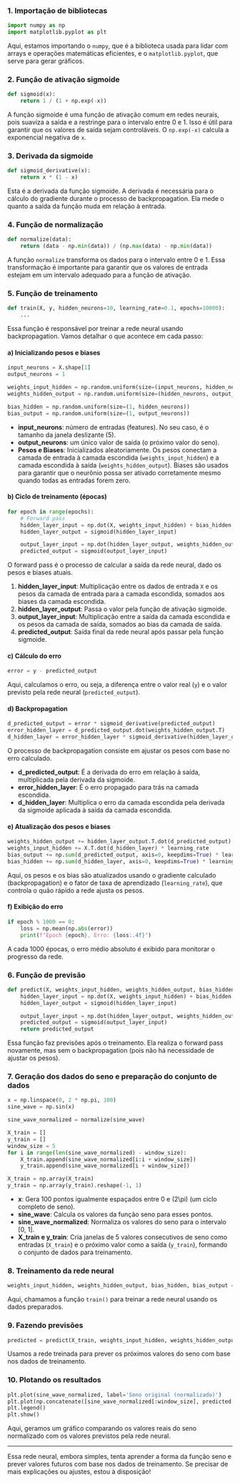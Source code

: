### 1. **Importação de bibliotecas**
```python
import numpy as np
import matplotlib.pyplot as plt
```
Aqui, estamos importando o `numpy`, que é a biblioteca usada para lidar com arrays e operações matemáticas eficientes, e o `matplotlib.pyplot`, que serve para gerar gráficos.

### 2. **Função de ativação sigmoide**
```python
def sigmoid(x):
    return 1 / (1 + np.exp(-x))
```
A função sigmoide é uma função de ativação comum em redes neurais, pois suaviza a saída e a restringe para o intervalo entre 0 e 1. Isso é útil para garantir que os valores de saída sejam controláveis. O `np.exp(-x)` calcula a exponencial negativa de `x`.

### 3. **Derivada da sigmoide**
```python
def sigmoid_derivative(x):
    return x * (1 - x)
```
Esta é a derivada da função sigmoide. A derivada é necessária para o cálculo do gradiente durante o processo de backpropagation. Ela mede o quanto a saída da função muda em relação à entrada.

### 4. **Função de normalização**
```python
def normalize(data):
    return (data - np.min(data)) / (np.max(data) - np.min(data))
```
A função `normalize` transforma os dados para o intervalo entre 0 e 1. Essa transformação é importante para garantir que os valores de entrada estejam em um intervalo adequado para a função de ativação.

### 5. **Função de treinamento**
```python
def train(X, y, hidden_neurons=10, learning_rate=0.1, epochs=10000):
    ...
```
Essa função é responsável por treinar a rede neural usando backpropagation. Vamos detalhar o que acontece em cada passo:

#### a) **Inicializando pesos e biases**
```python
input_neurons = X.shape[1]
output_neurons = 1

weights_input_hidden = np.random.uniform(size=(input_neurons, hidden_neurons))
weights_hidden_output = np.random.uniform(size=(hidden_neurons, output_neurons))

bias_hidden = np.random.uniform(size=(1, hidden_neurons))
bias_output = np.random.uniform(size=(1, output_neurons))
```
- **input_neurons**: número de entradas (features). No seu caso, é o tamanho da janela deslizante (5).
- **output_neurons**: um único valor de saída (o próximo valor do seno).
- **Pesos e Biases**: Inicializados aleatoriamente. Os pesos conectam a camada de entrada à camada escondida (`weights_input_hidden`) e a camada escondida à saída (`weights_hidden_output`). Biases são usados para garantir que o neurônio possa ser ativado corretamente mesmo quando todas as entradas forem zero.

#### b) **Ciclo de treinamento (épocas)**
```python
for epoch in range(epochs):
    # Forward pass
    hidden_layer_input = np.dot(X, weights_input_hidden) + bias_hidden
    hidden_layer_output = sigmoid(hidden_layer_input)

    output_layer_input = np.dot(hidden_layer_output, weights_hidden_output) + bias_output
    predicted_output = sigmoid(output_layer_input)
```
O forward pass é o processo de calcular a saída da rede neural, dado os pesos e biases atuais.

1. **hidden_layer_input**: Multiplicação entre os dados de entrada `X` e os pesos da camada de entrada para a camada escondida, somados aos biases da camada escondida.
2. **hidden_layer_output**: Passa o valor pela função de ativação sigmoide.
3. **output_layer_input**: Multiplicação entre a saída da camada escondida e os pesos da camada de saída, somados ao bias da camada de saída.
4. **predicted_output**: Saída final da rede neural após passar pela função sigmoide.

#### c) **Cálculo do erro**
```python
error = y - predicted_output
```
Aqui, calculamos o erro, ou seja, a diferença entre o valor real (`y`) e o valor previsto pela rede neural (`predicted_output`).

#### d) **Backpropagation**
```python
d_predicted_output = error * sigmoid_derivative(predicted_output)
error_hidden_layer = d_predicted_output.dot(weights_hidden_output.T)
d_hidden_layer = error_hidden_layer * sigmoid_derivative(hidden_layer_output)
```
O processo de backpropagation consiste em ajustar os pesos com base no erro calculado.

- **d_predicted_output**: É a derivada do erro em relação à saída, multiplicada pela derivada da sigmoide.
- **error_hidden_layer**: É o erro propagado para trás na camada escondida.
- **d_hidden_layer**: Multiplica o erro da camada escondida pela derivada da sigmoide aplicada à saída da camada escondida.

#### e) **Atualização dos pesos e biases**
```python
weights_hidden_output += hidden_layer_output.T.dot(d_predicted_output) * learning_rate
weights_input_hidden += X.T.dot(d_hidden_layer) * learning_rate
bias_output += np.sum(d_predicted_output, axis=0, keepdims=True) * learning_rate
bias_hidden += np.sum(d_hidden_layer, axis=0, keepdims=True) * learning_rate
```
Aqui, os pesos e os bias são atualizados usando o gradiente calculado (backpropagation) e o fator de taxa de aprendizado (`learning_rate`), que controla o quão rápido a rede ajusta os pesos.

#### f) **Exibição do erro**
```python
if epoch % 1000 == 0:
    loss = np.mean(np.abs(error))
    print(f"Epoch {epoch}, Erro: {loss:.4f}")
```
A cada 1000 épocas, o erro médio absoluto é exibido para monitorar o progresso da rede.

### 6. **Função de previsão**
```python
def predict(X, weights_input_hidden, weights_hidden_output, bias_hidden, bias_output):
    hidden_layer_input = np.dot(X, weights_input_hidden) + bias_hidden
    hidden_layer_output = sigmoid(hidden_layer_input)

    output_layer_input = np.dot(hidden_layer_output, weights_hidden_output) + bias_output
    predicted_output = sigmoid(output_layer_input)
    return predicted_output
```
Essa função faz previsões após o treinamento. Ela realiza o forward pass novamente, mas sem o backpropagation (pois não há necessidade de ajustar os pesos).

### 7. **Geração dos dados do seno e preparação do conjunto de dados**
```python
x = np.linspace(0, 2 * np.pi, 100)
sine_wave = np.sin(x)

sine_wave_normalized = normalize(sine_wave)

X_train = []
y_train = []
window_size = 5
for i in range(len(sine_wave_normalized) - window_size):
    X_train.append(sine_wave_normalized[i:i + window_size])
    y_train.append(sine_wave_normalized[i + window_size])

X_train = np.array(X_train)
y_train = np.array(y_train).reshape(-1, 1)
```
- **x**: Gera 100 pontos igualmente espaçados entre 0 e \(2\pi\) (um ciclo completo de seno).
- **sine_wave**: Calcula os valores da função seno para esses pontos.
- **sine_wave_normalized**: Normaliza os valores do seno para o intervalo [0, 1].
- **X_train e y_train**: Cria janelas de 5 valores consecutivos de seno como entradas (`X_train`) e o próximo valor como a saída (`y_train`), formando o conjunto de dados para treinamento.

### 8. **Treinamento da rede neural**
```python
weights_input_hidden, weights_hidden_output, bias_hidden, bias_output = train(X_train, y_train)
```
Aqui, chamamos a função `train()` para treinar a rede neural usando os dados preparados.

### 9. **Fazendo previsões**
```python
predicted = predict(X_train, weights_input_hidden, weights_hidden_output, bias_hidden, bias_output)
```
Usamos a rede treinada para prever os próximos valores do seno com base nos dados de treinamento.

### 10. **Plotando os resultados**
```python
plt.plot(sine_wave_normalized, label='Seno original (normalizado)')
plt.plot(np.concatenate([sine_wave_normalized[:window_size], predicted.flatten()]), label='Seno predito')
plt.legend()
plt.show()
```
Aqui, geramos um gráfico comparando os valores reais do seno normalizado com os valores previstos pela rede neural.

---

Essa rede neural, embora simples, tenta aprender a forma da função seno e prever valores futuros com base nos dados de treinamento. Se precisar de mais explicações ou ajustes, estou à disposição!
